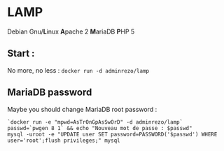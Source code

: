 # LAMP

Debian Gnu/**L**inux
**A**pache 2
**M**ariaDB
**P**HP 5

## Start :

No more, no less :
`docker run -d adminrezo/lamp`

## MariaDB password

Maybe you should change MariaDB root password :

```
`docker run -e "mpwd=AsTrOnGpAsSwOrD" -d adminrezo/lamp`
passwd=`pwgen 8 1` && echo "Nouveau mot de passe : $passwd"
mysql -uroot -e "UPDATE user SET password=PASSWORD('$passwd') WHERE user='root';flush privileges;" mysql
```
